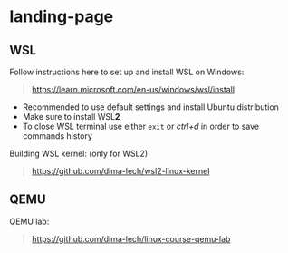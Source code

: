 # landing-page

## WSL

Follow instructions here to set up and install WSL on Windows:
> https://learn.microsoft.com/en-us/windows/wsl/install
* Recommended to use default settings and install Ubuntu distribution
* Make sure to install WSL**2**
* To close WSL terminal use either `exit` or *ctrl+d* in order to save commands history

Building WSL kernel: (only for WSL2)
> https://github.com/dima-lech/wsl2-linux-kernel

## QEMU

QEMU lab:
> https://github.com/dima-lech/linux-course-qemu-lab

